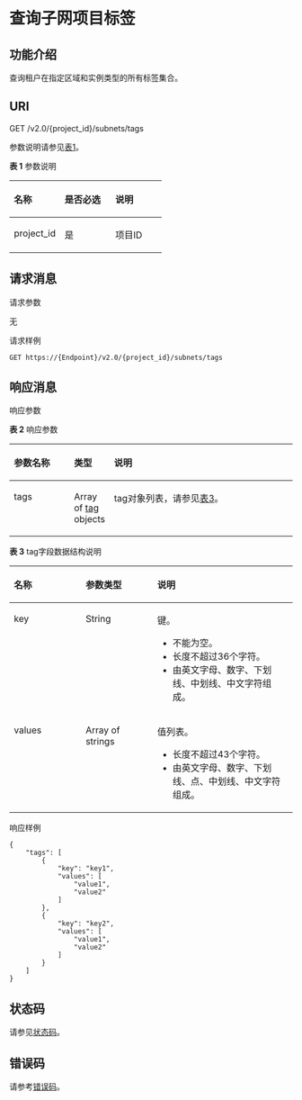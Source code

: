 # 查询子网项目标签<a name="subnet_tag_0006"></a>

## 功能介绍<a name="section188355782213"></a>

查询租户在指定区域和实例类型的所有标签集合。

## URI<a name="section12884125719224"></a>

GET /v2.0/\{project\_id\}/subnets/tags

参数说明请参见[表1](#table27380479)。

**表 1**  参数说明

<a name="table27380479"></a>
<table><thead align="left"><tr id="row28751554"><th class="cellrowborder" valign="top" width="33.33333333333333%" id="mcps1.2.4.1.1"><p id="p47174532"><a name="p47174532"></a><a name="p47174532"></a>名称</p>
</th>
<th class="cellrowborder" valign="top" width="33.33333333333333%" id="mcps1.2.4.1.2"><p id="p63040734"><a name="p63040734"></a><a name="p63040734"></a>是否必选</p>
</th>
<th class="cellrowborder" valign="top" width="33.33333333333333%" id="mcps1.2.4.1.3"><p id="p6025849"><a name="p6025849"></a><a name="p6025849"></a>说明</p>
</th>
</tr>
</thead>
<tbody><tr id="row18331773"><td class="cellrowborder" valign="top" width="33.33333333333333%" headers="mcps1.2.4.1.1 "><p id="p8478608"><a name="p8478608"></a><a name="p8478608"></a>project_id</p>
</td>
<td class="cellrowborder" valign="top" width="33.33333333333333%" headers="mcps1.2.4.1.2 "><p id="p15678685"><a name="p15678685"></a><a name="p15678685"></a>是</p>
</td>
<td class="cellrowborder" valign="top" width="33.33333333333333%" headers="mcps1.2.4.1.3 "><p id="p10487112"><a name="p10487112"></a><a name="p10487112"></a>项目ID</p>
</td>
</tr>
</tbody>
</table>

## 请求消息<a name="section0889135742214"></a>

请求参数

无

请求样例

```
GET https://{Endpoint}/v2.0/{project_id}/subnets/tags
```

## 响应消息<a name="section3890155792217"></a>

响应参数

**表 2**  响应参数

<a name="table6892185716224"></a>
<table><thead align="left"><tr id="row1999955717227"><th class="cellrowborder" valign="top" width="21.349999999999998%" id="mcps1.2.4.1.1"><p id="p1299917572228"><a name="p1299917572228"></a><a name="p1299917572228"></a>参数名称</p>
</th>
<th class="cellrowborder" valign="top" width="13.48%" id="mcps1.2.4.1.2"><p id="p1299975702210"><a name="p1299975702210"></a><a name="p1299975702210"></a>类型</p>
</th>
<th class="cellrowborder" valign="top" width="65.16999999999999%" id="mcps1.2.4.1.3"><p id="p1499945718227"><a name="p1499945718227"></a><a name="p1499945718227"></a>说明</p>
</th>
</tr>
</thead>
<tbody><tr id="row59996579220"><td class="cellrowborder" valign="top" width="21.349999999999998%" headers="mcps1.2.4.1.1 "><p id="p5999457172219"><a name="p5999457172219"></a><a name="p5999457172219"></a>tags</p>
</td>
<td class="cellrowborder" valign="top" width="13.48%" headers="mcps1.2.4.1.2 "><p id="p799918579221"><a name="p799918579221"></a><a name="p799918579221"></a>Array of <a href="#table98981570229">tag</a> objects</p>
</td>
<td class="cellrowborder" valign="top" width="65.16999999999999%" headers="mcps1.2.4.1.3 "><p id="p139998570229"><a name="p139998570229"></a><a name="p139998570229"></a>tag对象列表，请参见<a href="#table98981570229">表3</a>。</p>
</td>
</tr>
</tbody>
</table>

**表 3**  tag字段数据结构说明

<a name="table98981570229"></a>
<table><thead align="left"><tr id="vpc_tag_0006_row16625112015"><th class="cellrowborder" valign="top" width="25.332533253325334%" id="mcps1.2.4.1.1"><p id="vpc_tag_0006_p156216117208"><a name="vpc_tag_0006_p156216117208"></a><a name="vpc_tag_0006_p156216117208"></a>名称</p>
</th>
<th class="cellrowborder" valign="top" width="25.332533253325334%" id="mcps1.2.4.1.2"><p id="vpc_tag_0006_p8622172014"><a name="vpc_tag_0006_p8622172014"></a><a name="vpc_tag_0006_p8622172014"></a>参数类型</p>
</th>
<th class="cellrowborder" valign="top" width="49.33493349334934%" id="mcps1.2.4.1.3"><p id="vpc_tag_0006_p1262101182018"><a name="vpc_tag_0006_p1262101182018"></a><a name="vpc_tag_0006_p1262101182018"></a>说明</p>
</th>
</tr>
</thead>
<tbody><tr id="vpc_tag_0006_row166216192017"><td class="cellrowborder" valign="top" width="25.332533253325334%" headers="mcps1.2.4.1.1 "><p id="vpc_tag_0006_p562013203"><a name="vpc_tag_0006_p562013203"></a><a name="vpc_tag_0006_p562013203"></a>key</p>
</td>
<td class="cellrowborder" valign="top" width="25.332533253325334%" headers="mcps1.2.4.1.2 "><p id="vpc_tag_0006_p4621132014"><a name="vpc_tag_0006_p4621132014"></a><a name="vpc_tag_0006_p4621132014"></a>String</p>
</td>
<td class="cellrowborder" valign="top" width="49.33493349334934%" headers="mcps1.2.4.1.3 "><p id="vpc_tag_0006_p3622162019"><a name="vpc_tag_0006_p3622162019"></a><a name="vpc_tag_0006_p3622162019"></a>键。</p>
<a name="vpc_tag_0006_zh-cn_topic_0013935842_zh-cn_topic_0067805752_zh-cn_topic_0013859511_ul2321196023222"></a><a name="vpc_tag_0006_zh-cn_topic_0013935842_zh-cn_topic_0067805752_zh-cn_topic_0013859511_ul2321196023222"></a><ul id="vpc_tag_0006_zh-cn_topic_0013935842_zh-cn_topic_0067805752_zh-cn_topic_0013859511_ul2321196023222"><li>不能为空。</li><li>长度不超过36个字符。</li><li>由英文字母、数字、下划线、中划线、中文字符组成。</li></ul>
</td>
</tr>
<tr id="vpc_tag_0006_row862171152012"><td class="cellrowborder" valign="top" width="25.332533253325334%" headers="mcps1.2.4.1.1 "><p id="vpc_tag_0006_p2062312201"><a name="vpc_tag_0006_p2062312201"></a><a name="vpc_tag_0006_p2062312201"></a>values</p>
</td>
<td class="cellrowborder" valign="top" width="25.332533253325334%" headers="mcps1.2.4.1.2 "><p id="vpc_tag_0006_p7282112319144"><a name="vpc_tag_0006_p7282112319144"></a><a name="vpc_tag_0006_p7282112319144"></a>Array of strings</p>
</td>
<td class="cellrowborder" valign="top" width="49.33493349334934%" headers="mcps1.2.4.1.3 "><p id="vpc_tag_0006_p166210162014"><a name="vpc_tag_0006_p166210162014"></a><a name="vpc_tag_0006_p166210162014"></a>值列表。</p>
<a name="vpc_tag_0006_zh-cn_topic_0013935842_zh-cn_topic_0067805752_zh-cn_topic_0013859511_ul6706750105539"></a><a name="vpc_tag_0006_zh-cn_topic_0013935842_zh-cn_topic_0067805752_zh-cn_topic_0013859511_ul6706750105539"></a><ul id="vpc_tag_0006_zh-cn_topic_0013935842_zh-cn_topic_0067805752_zh-cn_topic_0013859511_ul6706750105539"><li>长度不超过43个字符。</li><li>由英文字母、数字、下划线、点、中划线、中文字符组成。</li></ul>
</td>
</tr>
</tbody>
</table>

响应样例

```
{
    "tags": [
        {
            "key": "key1",
            "values": [
                "value1",
                "value2"
            ]
        },
        {
            "key": "key2",
            "values": [
                "value1",
                "value2"
            ]
        }
    ]
}
```

## 状态码<a name="section31981619"></a>

请参见[状态码](状态码.md)。

## 错误码<a name="section85821649202813"></a>

请参考[错误码](错误码.md)。

